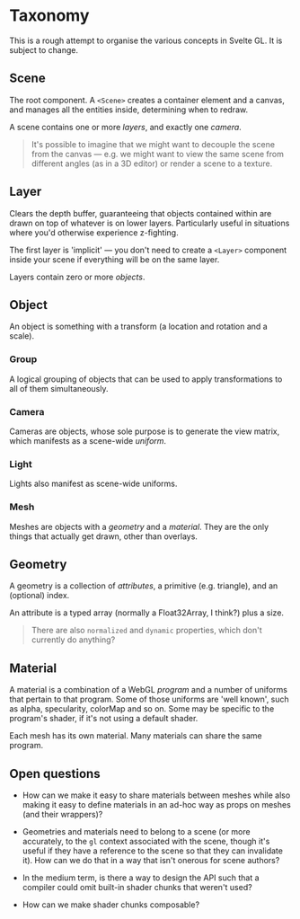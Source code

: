 # Taxonomy

This is a rough attempt to organise the various concepts in Svelte GL. It is subject to change.


## Scene

The root component. A `<Scene>` creates a container element and a canvas, and manages all the entities inside, determining when to redraw.

A scene contains one or more *layers*, and exactly one *camera*.

> It's possible to imagine that we might want to decouple the scene from the canvas — e.g. we might want to view the same scene from different angles (as in a 3D editor) or render a scene to a texture.


## Layer

Clears the depth buffer, guaranteeing that objects contained within are drawn on top of whatever is on lower layers. Particularly useful in situations where you'd otherwise experience z-fighting.

The first layer is 'implicit' — you don't need to create a `<Layer>` component inside your scene if everything will be on the same layer.

Layers contain zero or more *objects*.


## Object

An object is something with a transform (a location and rotation and a scale).

### Group

A logical grouping of objects that can be used to apply transformations to all of them simultaneously.

### Camera

Cameras are objects, whose sole purpose is to generate the view matrix, which manifests as a scene-wide *uniform*.

### Light

Lights also manifest as scene-wide uniforms.

### Mesh

Meshes are objects with a *geometry* and a *material*. They are the only things that actually get drawn, other than overlays.


## Geometry

A geometry is a collection of *attributes*, a primitive (e.g. triangle), and an (optional) index.

An attribute is a typed array (normally a Float32Array, I think?) plus a size.

> There are also `normalized` and `dynamic` properties, which don't currently do anything?

## Material

A material is a combination of a WebGL *program* and a number of uniforms that pertain to that program. Some of those uniforms are 'well known', such as alpha, specularity, colorMap and so on. Some may be specific to the program's shader, if it's not using a default shader.

Each mesh has its own material. Many materials can share the same program.


## Open questions

* How can we make it easy to share materials between meshes while also making it easy to define materials in an ad-hoc way as props on meshes (and their wrappers)?

* Geometries and materials need to belong to a scene (or more accurately, to the `gl` context associated with the scene, though it's useful if they have a reference to the scene so that they can invalidate it). How can we do that in a way that isn't onerous for scene authors?

* In the medium term, is there a way to design the API such that a compiler could omit built-in shader chunks that weren't used?

* How can we make shader chunks composable?